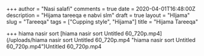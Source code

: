 +++
author = "Nasi salafi"
comments = true
date = 2020-04-01T16:48:00Z
description = "Hijama tareeqa e nabvi slm"
draft = true
layout = "HIjama"
slug = "Tareeqa"
tags = ["Cupping style", "Hijama"]
title = "Hijama Tareeqa"

+++
hiama nasir sort [hiama nasir sort Untitled 60_720p.mp4](/uploads/hiama nasir sort Untitled 60_720p.mp4 "hiama nasir sort Untitled 60_720p.mp4")Untitled 60_720p.mp4
